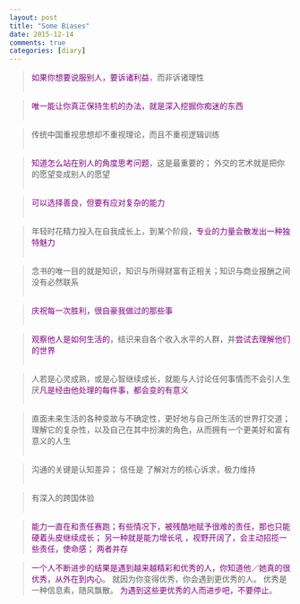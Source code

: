```yaml
---
layout: post
title: "Some Biases"
date: 2015-12-14
comments: true
categories: [diary]
---
```

> <font color="#800080">如果你想要说服别人，要诉诸利益</font>，而非诉诸理性  
> <br/>

> <font color="#800080">唯一能让你真正保持生机的办法，就是深入挖掘你痴迷的东西</font>  
> <br/>

> 传统中国重视思想却不重视理论，而且不重视逻辑训练    
> <br/>

> <font color="#800080">知道怎么站在别人的角度思考问题</font>，这是最重要的； 外交的艺术就是把你的愿望变成别人的愿望        
> <br/>

> <font color="#800080">可以选择善良，但要有应对复杂的能力</font>  
> <br/>

> 年轻时花精力投入在自我成长上，到某个阶段，<font color="#800080">专业的力量会散发出一种独特魅力</font>   
> <br/>

> 念书的唯一目的就是知识，知识与所得财富有正相关；知识与商业报酬之间没有必然联系  
> <br/>

> <font color="#800080">庆祝每一次胜利，很自豪我做过的那些事</font>  
> <br/>

> <font color="#800080">观察他人是如何生活的</font>，结识来自各个收入水平的人群，并<font color="#800080">尝试去理解他们的世界</font>  
> <br/>

> 人若是心灵成熟，或是心智继续成长，就能与人讨论任何事情而不会引人生厌<font color="#800080">凡是经由他处理的每件事，都会变的有意义</font>  
> <br/>

> 直面未来生活的各种变故与不确定性，更好地与自己所生活的世界打交道；理解它的复杂性，以及自己在其中扮演的角色，从而拥有一个更美好和富有意义的人生  
> <br/>

> 沟通的关键是认知差异； 信任是 了解对方的核心诉求，极力维持  
> <br/>

> 有深入的跨国体验  
> <br/>

>  <font color="#800080">能力一直在和责任赛跑；有些情况下，被残酷地赋予很难的责任，那也只能硬着头皮继续成长； 另一种就是能力增长吼
，视野开阔了，会主动招揽一些责任，使命感； 两者并存</font>
> <br/>

>  <font color="#800080">一个人不断进步的结果是遇到越来越精彩和优秀的人，你知道他／她真的很优秀，从外在到内心</font>。
就因为你变得优秀，你会遇到更优秀的人。 优秀是一种信息素，随风飘散。 <font color="#800080">为遇到这些更优秀的人而进步吧，不要停止</font>。

